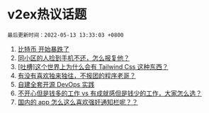 # v2ex热议话题

`最后更新时间：2022-05-13 13:33:03 +0800`

1. [比特币 开始暴跌了](https://www.v2ex.com/t/852413)
1. [同小区的人捡到手机不还，怎么报复他？](https://www.v2ex.com/t/852536)
1. [[吐槽]这个世界上为什么会有 Tailwind Css 这种东西？](https://www.v2ex.com/t/852519)
1. [有没有喜欢独来独往，不报团的程序老哥？](https://www.v2ex.com/t/852565)
1. [自建全套开源 DevOps 实践](https://www.v2ex.com/t/852433)
1. [不开心但是钱多的工作 vs 有成就感但是钱少的工作，大家怎么选？](https://www.v2ex.com/t/852503)
1. [国内的 app 怎么这么喜欢强奸通知栏呢？？](https://www.v2ex.com/t/852557)

